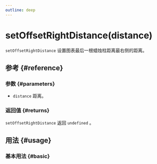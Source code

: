 ```yaml
---
outline: deep
---
```


# setOffsetRightDistance(distance)
`setOffsetRightDistance` 设置图表最后一根蜡烛柱距离最右侧的距离。

## 参考 {#reference}
<!-- @include: @/@views/api/references/instance/setOffsetRightDistance.md -->

### 参数 {#parameters}
- `distance` 距离。

### 返回值 {#returns}
`setOffsetRightDistance` 返回 `undefined` 。

## 用法 {#usage}
<script setup>
import SetOffsetRightDistance from '../../@views/api/samples/setOffsetRightDistance/index.vue'
</script>

### 基本用法 {#basic}
<SetOffsetRightDistance/>